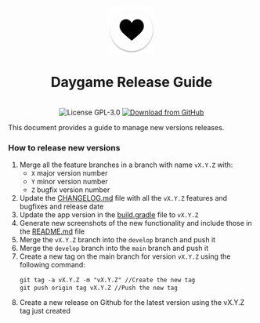 <div align="center">
<br />
<img src="app/src/main/res/mipmap-xhdpi/ic_launcher_round.webp" />
</div>

<h1 align="center">Daygame Release Guide</h1>

<br />


<div align="center">
  <img src="https://img.shields.io/github/license/barryburgle/daygame-app?style=for-the-badge" alt="License GPL-3.0" />
  <a href="https://github.com/barryburgle/daygame-app/releases/latest">
    <img src="https://img.shields.io/github/v/release/barryburgle/daygame-app?color=purple&include_prereleases&logo=github&style=for-the-badge" alt="Download from GitHub" />
  </a>
</div>

This document provides a guide to manage new versions releases.

### How to release new versions

1. Merge all the feature branches in a branch with name `vX.Y.Z` with:
   - `X` major version number
   - `Y` minor version number
   - `Z` bugfix version number
2. Update the [CHANGELOG.md](https://github.com/barryburgle/daygame-app/blob/main/CHANGELOG.md) file with all the `vX.Y.Z` features and bugfixes and release date
3. Update the app version in the [build.gradle](https://github.com/barryburgle/daygame-app/blob/main/app/build.gradle) file to `vX.Y.Z`
4. Generate new screenshots of the new functionality and include those in the [README.md](https://github.com/barryburgle/daygame-app/blob/main/README.md) file
5. Merge the `vX.Y.Z` branch into the `develop` branch and push it
5. Merge the `develop` branch into the `main` branch and push it
6. Create a new tag on the main branch for version `vX.Y.Z` using the following command:
   ```
   git tag -a vX.Y.Z -m "vX.Y.Z" //Create the new tag
   git push origin tag vX.Y.Z //Push the new tag
   ```
7. Create a new release on Github for the latest version using the vX.Y.Z tag just created